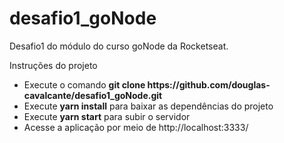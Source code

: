 # desafio1_goNode

Desafio1 do módulo do curso goNode da Rocketseat.

<p> Instruções do projeto </p>

<ul>
  <li>Execute o comando <b>git clone https://github.com/douglas-cavalcante/desafio1_goNode.git</b></li>
  <li>Execute <b>yarn install</b> para baixar as dependências do projeto</li>
  <li>Execute <b>yarn start</b> para subir o servidor</li>
  <li>Acesse a aplicação por meio de http://localhost:3333/</li>
</ul>
